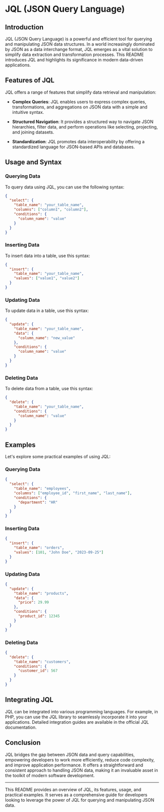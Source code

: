 # JQL (JSON Query Language)

## Introduction

JQL (JSON Query Language) is a powerful and efficient tool for querying and manipulating JSON data structures. In a world increasingly dominated by JSON as a data interchange format, JQL emerges as a vital solution to simplify data extraction and transformation processes. This README introduces JQL and highlights its significance in modern data-driven applications.

## Features of JQL

JQL offers a range of features that simplify data retrieval and manipulation:

- **Complex Queries**: JQL enables users to express complex queries, transformations, and aggregations on JSON data with a simple and intuitive syntax.

- **Structured Navigation**: It provides a structured way to navigate JSON hierarchies, filter data, and perform operations like selecting, projecting, and joining datasets.

- **Standardization**: JQL promotes data interoperability by offering a standardized language for JSON-based APIs and databases.

## Usage and Syntax

### Querying Data

To query data using JQL, you can use the following syntax:

```json
{
  "select": {
    "table_name": "your_table_name",
    "columns": ["column1", "column2"],
    "conditions": {
      "column_name": "value"
    }
  }
}
```

### Inserting Data

To insert data into a table, use this syntax:

```json
{
  "insert": {
    "table_name": "your_table_name",
    "values": ["value1", "value2"]
  }
}
```

### Updating Data

To update data in a table, use this syntax:

```json
{
  "update": {
    "table_name": "your_table_name",
    "data": {
      "column_name": "new_value"
    },
    "conditions": {
      "column_name": "value"
    }
  }
}
```

### Deleting Data

To delete data from a table, use this syntax:

```json
{
  "delete": {
    "table_name": "your_table_name",
    "conditions": {
      "column_name": "value"
    }
  }
}
```

## Examples

Let's explore some practical examples of using JQL:

### Querying Data

```json
{
  "select": {
    "table_name": "employees",
    "columns": ["employee_id", "first_name", "last_name"],
    "conditions": {
      "department": "HR"
    }
  }
}
```

### Inserting Data

```json
{
  "insert": {
    "table_name": "orders",
    "values": [101, "John Doe", "2023-09-25"]
  }
}
```

### Updating Data

```json
{
  "update": {
    "table_name": "products",
    "data": {
      "price": 29.99
    },
    "conditions": {
      "product_id": 12345
    }
  }
}
```

### Deleting Data

```json
{
  "delete": {
    "table_name": "customers",
    "conditions": {
      "customer_id": 567
    }
  }
}
```

## Integrating JQL

JQL can be integrated into various programming languages. For example, in PHP, you can use the JQL library to seamlessly incorporate it into your applications. Detailed integration guides are available in the official JQL documentation.

## Conclusion

JQL bridges the gap between JSON data and query capabilities, empowering developers to work more efficiently, reduce code complexity, and improve application performance. It offers a straightforward and consistent approach to handling JSON data, making it an invaluable asset in the toolkit of modern software development.

---

This README provides an overview of JQL, its features, usage, and practical examples. It serves as a comprehensive guide for developers looking to leverage the power of JQL for querying and manipulating JSON data.
